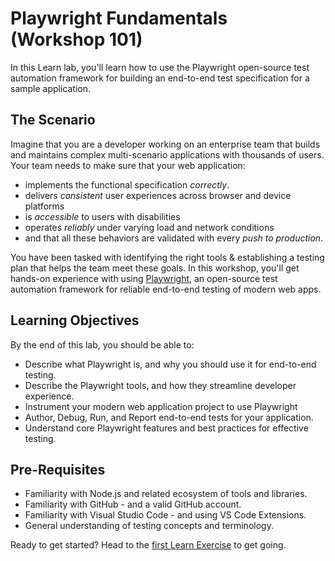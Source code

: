 # Playwright Fundamentals (Workshop 101)

In this Learn lab, you'll learn how to use the Playwright open-source test automation framework for building an end-to-end test specification for a sample application.


## The Scenario

Imagine that you are a developer working on an enterprise team that builds and maintains complex multi-scenario applications with thousands of users. Your team needs to make sure that your web application:
 - implements the functional specification _correctly_.
 - delivers _consistent_ user experiences across browser and device platforms
 - is _accessible_ to users with disabilities 
 - operates _reliably_ under varying load and network conditions
 - and that all these behaviors are validated with every _push to production_.

You have been tasked with identifying the right tools & establishing a testing plan that helps the team meet these goals. In this workshop, you'll get hands-on experience with using [Playwright](https://playwright.dev), an open-source test automation framework for reliable end-to-end testing of modern web apps. 


## Learning Objectives

By the end of this lab, you should be able to:
 - Describe what Playwright is, and why you should use it for end-to-end testing.
 - Describe the Playwright tools, and how they streamline developer experience.
 - Instrument your modern web application project to use Playwright
 - Author, Debug, Run, and Report end-to-end tests for your application.
 - Understand core Playwright features and best practices for effective testing.

## Pre-Requisites
 - Familiarity with Node.js and related ecosystem of tools and libraries.
 - Familiarity with GitHub - and a valid GitHub account.
 - Familiarity with Visual Studio Code - and using VS Code Extensions.
 - General understanding of testing concepts and terminology.

Ready to get started? Head to the [first Learn Exercise](./learn-exercises/01-introducton.md) to get going.
